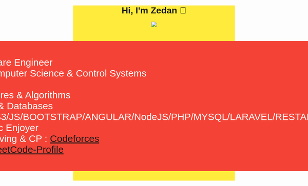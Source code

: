 <div style="background-color: #ffeb3b; font-family: Arial, Helvetica, sans-serif;">
    <h1 align="center">Hi, I'm Zedan 👋</h1>
<p align="center">
<a href="https://www.linkedin.com/in/zedan-mohamed-9ba98b21a/"><img src="https://img.shields.io/badge/linkedin-%230177B5?style=flat&logo=linkedin&logoColor=white"/></a>
    
    
    
  </p>
  <div style="display: flex; align-items: center;justify-content: center;">
    <P style="background: #f44336;padding:50px;color:#fff;font-size: 30px;border-radius: 6px;">  
        <span>-I'm a Software Engineer</span> <br>
        <span>-Studies Computer Science & Control Systems </span> <br>
        <span>-Skills :<br> 
            Data Structures & Algorithms <br>
            Networking & Databases <br>
            HTML5/CSS3/JS/BOOTSTRAP/ANGULAR/NodeJS/PHP/MYSQL/LARAVEL/RESTAPI/C++/C/C# <br>
            Math & Logic Enjoyer <br>
Problem Solving & CP : <a href='https://codeforces.com/profile/ZedanIntrovertV'>Codeforces</a>
            <br> LeetCode:<a href='https://leetcode.com/ZedanMohamed/'>LeetCode-Profile</a>
        </span>
    

</div>
  



